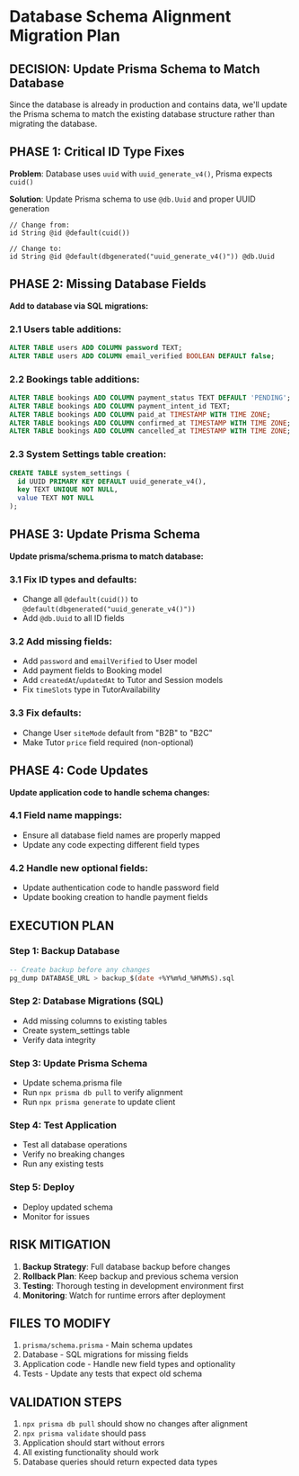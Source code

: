 # Database Schema Alignment Migration Plan

## DECISION: Update Prisma Schema to Match Database

Since the database is already in production and contains data, we'll update the Prisma schema to match the existing database structure rather than migrating the database.

## PHASE 1: Critical ID Type Fixes
**Problem**: Database uses `uuid` with `uuid_generate_v4()`, Prisma expects `cuid()`

**Solution**: Update Prisma schema to use `@db.Uuid` and proper UUID generation

```prisma
// Change from:
id String @id @default(cuid())

// Change to:
id String @id @default(dbgenerated("uuid_generate_v4()")) @db.Uuid
```

## PHASE 2: Missing Database Fields
**Add to database via SQL migrations:**

### 2.1 Users table additions:
```sql
ALTER TABLE users ADD COLUMN password TEXT;
ALTER TABLE users ADD COLUMN email_verified BOOLEAN DEFAULT false;
```

### 2.2 Bookings table additions:
```sql
ALTER TABLE bookings ADD COLUMN payment_status TEXT DEFAULT 'PENDING';
ALTER TABLE bookings ADD COLUMN payment_intent_id TEXT;
ALTER TABLE bookings ADD COLUMN paid_at TIMESTAMP WITH TIME ZONE;
ALTER TABLE bookings ADD COLUMN confirmed_at TIMESTAMP WITH TIME ZONE;
ALTER TABLE bookings ADD COLUMN cancelled_at TIMESTAMP WITH TIME ZONE;
```

### 2.3 System Settings table creation:
```sql
CREATE TABLE system_settings (
  id UUID PRIMARY KEY DEFAULT uuid_generate_v4(),
  key TEXT UNIQUE NOT NULL,
  value TEXT NOT NULL
);
```

## PHASE 3: Update Prisma Schema
**Update prisma/schema.prisma to match database:**

### 3.1 Fix ID types and defaults:
- Change all `@default(cuid())` to `@default(dbgenerated("uuid_generate_v4()"))`
- Add `@db.Uuid` to all ID fields

### 3.2 Add missing fields:
- Add `password` and `emailVerified` to User model
- Add payment fields to Booking model
- Add `createdAt`/`updatedAt` to Tutor and Session models
- Fix `timeSlots` type in TutorAvailability

### 3.3 Fix defaults:
- Change User `siteMode` default from "B2B" to "B2C"
- Make Tutor `price` field required (non-optional)

## PHASE 4: Code Updates
**Update application code to handle schema changes:**

### 4.1 Field name mappings:
- Ensure all database field names are properly mapped
- Update any code expecting different field types

### 4.2 Handle new optional fields:
- Update authentication code to handle password field
- Update booking creation to handle payment fields

## EXECUTION PLAN

### Step 1: Backup Database
```sql
-- Create backup before any changes
pg_dump DATABASE_URL > backup_$(date +%Y%m%d_%H%M%S).sql
```

### Step 2: Database Migrations (SQL)
- Add missing columns to existing tables
- Create system_settings table
- Verify data integrity

### Step 3: Update Prisma Schema
- Update schema.prisma file
- Run `npx prisma db pull` to verify alignment
- Run `npx prisma generate` to update client

### Step 4: Test Application
- Test all database operations
- Verify no breaking changes
- Run any existing tests

### Step 5: Deploy
- Deploy updated schema
- Monitor for issues

## RISK MITIGATION

1. **Backup Strategy**: Full database backup before changes
2. **Rollback Plan**: Keep backup and previous schema version
3. **Testing**: Thorough testing in development environment first
4. **Monitoring**: Watch for runtime errors after deployment

## FILES TO MODIFY

1. `prisma/schema.prisma` - Main schema updates
2. Database - SQL migrations for missing fields
3. Application code - Handle new field types and optionality
4. Tests - Update any tests that expect old schema

## VALIDATION STEPS

1. `npx prisma db pull` should show no changes after alignment
2. `npx prisma validate` should pass
3. Application should start without errors
4. All existing functionality should work
5. Database queries should return expected data types